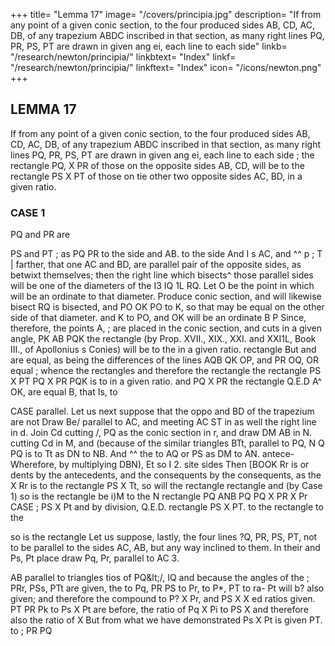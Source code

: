 +++
title= "Lemma 17"
image= "/covers/principia.jpg"
description= "If from any point of a given conic section, to the four produced sides AB, CD, AC, DB, of any trapezium ABDC inscribed in that section, as many right lines PQ, PR, PS, PT are drawn in given ang ei, each line to each side"
linkb= "/research/newton/principia/"
linkbtext= "Index"
linkf= "/research/newton/principia/"
linkftext= "Index"
icon= "/icons/newton.png"
+++

## LEMMA 17

If from any point of a given conic section, to the four produced sides AB, CD, AC, DB, of any trapezium ABDC inscribed in that section, as many right lines PQ, PR, PS, PT are drawn in given ang ei, each line to each side ; the rectangle PQ, X PR of those on the opposite sides AB, CD, will be to the rectangle PS X PT of those on tie other two opposite sides AC, BD, in a given ratio.

### CASE 1

PQ and PR are 

PS
and
PT
;
as
PQ
PR
to the side
and
AB.
to the side
And
I
s
AC, and
^^
p
;
T
|
farther, that one
AC
and BD, are parallel
pair of the opposite sides, as
betwixt themselves; then the right line which
bisects^
those parallel sides will be one of the diameters of the
I3
IQ
1L
RQ. Let O be the point in which
will be an ordinate to that diameter.
Produce
conic section, and will likewise bisect
RQ
is
bisected,
and
PO
OK
PO to K, so that
may be equal
on the other side of that diameter.
and
K
to
PO, and
OK
will be an ordinate
B
P
Since, therefore, the points A,
;
are placed in the conic section, and
cuts
in a given angle,
PK
AB
PQK
the rectangle
(by Prop. XVII., XIX., XXI. and XXI1L, Book III.,
of Apollonius s Conies) will be to the
in a given ratio.
rectangle
But
and
are equal, as being the differences of the
lines
AQB
QK
OP, and
PR
OQ, OR
equal
;
whence the rectangles
and therefore the rectangle
the rectangle
PS X PT
PQ X PR
PQK
is to
in a given ratio.
and
PQ X PR
the rectangle
Q.E.D
A^
OK,
are equal
B, that Is, to

CASE
parallel.
Let us next suppose that the oppo
and BD of the trapezium are not
Draw Be/ parallel to AC, and meeting
AC
ST in
as well the right line
in d.
Join Cd cutting
/,
PQ
as the conic section
in
r,
and draw
DM
AB
in N.
cutting Cd in M, and
(because of the similar triangles BTt,
parallel to
PQ,
N
Q
PQ is to Tt as DN to NB. And ^^
the
to AQ or PS as DM to AN.
antece-
Wherefore, by multiplying
DBN), Et
so
I
2.
site sides
Then
[BOOK
Rr is
or
dents by the antecedents, and the consequents by the consequents, as the
X Rr is to the rectangle PS X Tt, so will the rectangle
rectangle
and (by Case 1) so is the rectangle
be
i)M
to
the
N
rectangle
PQ
ANB
PQ
PQ X PR
X Pr
CASE
;
PS X Pt and by division,
Q.E.D.
rectangle PS X PT.
to the rectangle
to the

so is the rectangle
Let us suppose, lastly, the four lines
?Q, PR, PS, PT, not to be parallel to the sides
AC, AB, but any way inclined to them. In their
and Ps, Pt
place draw Pq, Pr, parallel to AC
3.

AB
parallel to
triangles
tios
of
PQ&amp;lt;/,
IQ
and because the angles of the
;
PRr, PSs, PTt are given, the
to Pq,
PR
PS
to Pr,
to P*,
PT
to
ra-
Pt
will b? also given; and therefore the compound
to P? X Pr, and PS X
X
ed ratios
given.
PT
PR
Pk
to
Ps X Pt
are
before, the ratio of Pq X Pi
to PS X
and therefore also the ratio of
X
But from what we have demonstrated
Ps X Pt is given
PT.
to
;
PR
PQ


